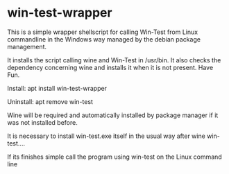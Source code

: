 # win-test-wrapper

This is a simple wrapper shellscript for calling Win-Test from Linux commandline in the Windows way managed by the debian package management. 

It installs the script calling wine and Win-Test in /usr/bin. It also checks the dependency concerning wine and installs it when it is not present. Have Fun.

Install: 
  apt install win-test-wrapper

Uninstall:
  apt remove win-test


Wine will be required and automatically installed by package manager if it was not installed before.

It is necessary to install win-test.exe itself in the usual way after
  wine win-test....

If its finishes simple call the program using 
  win-test
on the Linux command line
